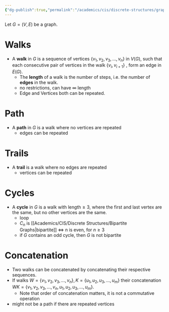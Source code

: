 ```yaml
---
{"dg-publish":true,"permalink":"/academics/cis/discrete-structures/graph-theory/graph-walks/","created":"2024-03-31T11:55:05.318-04:00","updated":"2025-07-08T10:47:55.336-04:00"}
---
```


Let $G= ( V, E)$ be a graph.
# Walks
- A **walk** in $G$ is a sequence of vertices $\{v_1,v_2,v_3,...,v_n\}$ in $V(G)$, such that each consecutive pair of vertices in the walk $\{v_i,v_{i+1}\}$ , form an edge in $E(G).$ 
	- The **length** of a walk is the number of steps, i.e. the number of **edges** in the walk.
	- no restrictions, can have $\infty$ length
	- Edge and Vertices both can be repeated.
# Path
- A **path** in $G$ is a walk where no vertices are repeated
	- edges can be repeated 
# Trails
- A **trail** is a walk where no edges are repeated
	- vertices can be repeated
# Cycles
- A **cycle** in $G$ is a walk with $\mathrm{length\geq 3,}$ where the first and last vertex are the same, but no other vertices are the same.
	- loop
	- $C_{n}$ is [[Academics/CIS/Discrete Structures/Bipartite Graphs\|bipartite]] $\iff$ n is even, for $n\geq 3$
	- if $G$ contains an odd cycle, then $G$ is not bipartite
# Concatenation
- Two walks can be concatenated by concatenating their respective sequences.
- If walks $W=\{v_1,v_2,v_3,...,v_n\},K=\{u_1,u_2,u_3,...,u_m\}$ their concatenation $WK=\{v_1,v_2,v_3,...,v_n,u_1,u_2,u_3,...,u_m\}$. 
	- Note that order of concatenation matters, it is not a commutative operation
- might not be a path if there are repeated vertices

